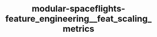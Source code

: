 ---
schema: default
title: modular-spaceflights-feature_engineering__feat_scaling_metrics
organization: ResponsibleAIML
notes: type = kedro_datasets.pandas.parquet_dataset
resources:
  - name: modular-spaceflights-feature_engineering__feat_scaling_metrics
    url: 'https://www.github.com/ResponsibleAIML/django-kedro/tree/main/kedro-projects/demo-project-kedro/data/04_feature/feat_scaling_metrics.pq'
    format: pq
category:
  - 04-feature
maintainer: 
maintainer_email: 
project:
  - modular-spaceflights
preview: |
  
---